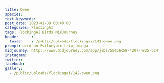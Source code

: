 ```yaml
---
title: Owen
species: 
text-keywords: 
post_date: 2023-01-09 00:00:00
categories: FlockingAI
tags: FlockingAI Birds MidJourney 
header      :
  teaser    : /public/uploads/flockingai/142-owen.png
prompt: bird on Psilocybin trip, manga
midjourney: https://www.midjourney.com/app/jobs/55e56c59-4207-4825-bc4f-b69a4d0e67d2
instagram: 
twitter: 
facebook: 
gallery: 
  - /public/uploads/flockingai/142-owen.png
---
```


